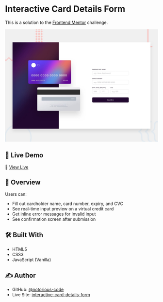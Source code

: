 # Interactive Card Details Form

This is a solution to the [Frontend Mentor](https://www.frontendmentor.io/challenges/interactive-card-details-form-XpS8cKZDWw) challenge.

![Design preview](./design/preview.png)

## 🚀 Live Demo

🔗 [View Live](https://your-github-username.github.io/interactive-card-details-form-main/)

## 📄 Overview

Users can:

- Fill out cardholder name, card number, expiry, and CVC
- See real-time input preview on a virtual credit card
- Get inline error messages for invalid input
- See confirmation screen after submission

## 🛠 Built With

- HTML5
- CSS3
- JavaScript (Vanilla)

## ✍️ Author

- GitHub: [@notorious-code](https://github.com/notorious-code)
- Live Site: [interactive-card-details-form](https://notorious-code.github.io/interactive-card-details-form-main/)

